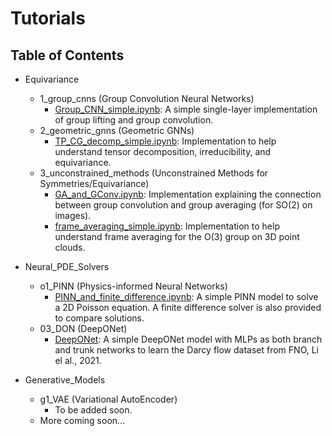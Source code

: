 # Tutorials

## Table of Contents
- Equivariance  
  - 1_group_cnns  (Group Convolution Neural Networks)
    - [Group_CNN_simple.ipynb](#group-cnn-simple): A simple single-layer implementation of group lifting and group convolution.  
  - 2_geometric_gnns  (Geometric GNNs)
    - [TP_CG_decomp_simple.ipynb](#tp-cg-decomp-simple): Implementation to help understand tensor decomposition, irreducibility, and equivariance.  
  - 3_unconstrained_methods  (Unconstrained Methods for Symmetries/Equivariance)
    - [GA_and_GConv.ipynb](#ga-and-gconv): Implementation explaining the connection between group convolution and group averaging (for SO(2) on images).  
    - [frame_averaging_simple.ipynb](#frame-averaging-simple): Implementation to help understand frame averaging for the O(3) group on 3D point clouds.  
	
- Neural_PDE_Solvers
  - o1_PINN (Physics-informed Neural Networks)
	- [PINN_and_finite_difference.ipynb](#pinn): A simple PINN model to solve a 2D Poisson equation. A finite difference solver is also provided to compare solutions. 
  - 03_DON (DeepONet)
	- [DeepONet](#don): A simple DeepONet model with MLPs as both branch and trunk networks to learn the Darcy flow dataset from FNO, Li el al., 2021.
	
- Generative_Models
  - g1_VAE (Variational AutoEncoder)
	- To be added soon.
  - More coming soon...